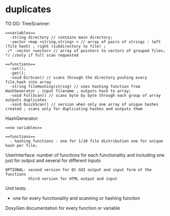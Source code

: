 duplicates
==========
TO DO:
TreeScanner:
    
    ==variables==
      -string directory // contains main directory;
      -vector <map <string,string> > // array of pairs of strings : left (file hash) ; right (subdirectory to file) ;
     /* -vector <vector> // array of pointers to vectors of grouped files; */ //only if full scan requested
      
    ==functions==
      -set();
      -get();
      -void DirScan() // scans through the directory pushing every file,hash into array 
      -string fileHashing(string) // uses hashing function from HashGenerator ; input filename ; outputs hash to array;
      -void FullScan() // scans byte by byte through each group of array outputs duplicates
      -void QuickScan() // version when only one array of unique hashes created ; scans only for duplicating hashes and outputs them
      
HashGenerator:
    
    ==no variables==
    
    ==functions==
      - hashing functions - one for 1/10 file distribution one for unique hash per file;
      
UserInterface:
    number of functions for each functionality and including one just for output and several for different inputs
    
    OPTIONAL: second version for Qt GUI output and input form of the functions 
              third version for HTML output and input
              
Unit tests:
  - one for every functionality and scanning or hashing function
  
DoxyGen documentation for every function or variable
